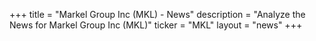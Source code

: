 +++
title = "Markel Group Inc (MKL) - News"
description = "Analyze the News for Markel Group Inc (MKL)"
ticker = "MKL"
layout = "news"
+++


